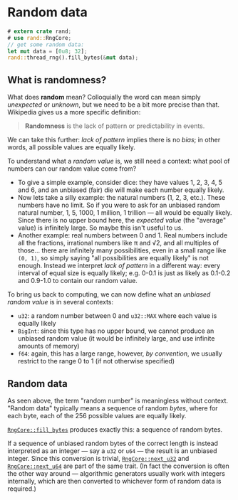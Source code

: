 # Random data

```rust
# extern crate rand;
# use rand::RngCore;
// get some random data:
let mut data = [0u8; 32];
rand::thread_rng().fill_bytes(&mut data);
```

## What is randomness?

What does **random** mean? Colloquially the word can mean simply *unexpected*
or *unknown*, but we need to be a bit more precise than that. Wikipedia gives us
a more specific definition:

> **Randomness** is the lack of pattern or predictability in events.

We can take this further: *lack of pattern* implies there is no *bias*; in
other words, all possible values are equally likely.

To understand what a *random value* is, we still need a context: what pool of
numbers can our random value come from?

-   To give a simple example, consider dice: they have values 1, 2, 3, 4, 5 and
    6, and an unbiased (fair) die will make each number equally likely.
-   Now lets take a silly example: the natural numbers (1, 2, 3, etc.). These
    numbers have no limit. So if you were to ask for an unbiased random
    natural number, 1, 5, 1000, 1 million, 1 trillion — all would be equally
    likely. Since there is no upper bound here, the *expected value* (the
    "average" value) is infinitely large. So maybe this isn't useful to us.
-   Another example: real numbers between 0 and 1. Real numbers include all the
    fractions, irrational numbers like π and √2, and all multiples of those...
    there are infinitely many possibilities, even in a small range like `(0, 1)`,
    so simply saying "all possibilities are equally likely" is not enough.
    Instead we interpret *lack of pattern* in a different way: every interval
    of equal size is equally likely; e.g. 0-0.1 is just as likely as 0.1-0.2
    and 0.9-1.0 to contain our random value.

To bring us back to computing, we can now define what an *unbiased random value*
is in several contexts:

-   `u32`: a random number between 0 and `u32::MAX` where each value is equally
    likely
-   `BigInt`: since this type has no upper bound, we cannot produce an unbiased
    random value (it would be infinitely large, and use infinite amounts of memory)
-   `f64`: again, this has a large range, however, *by convention*, we usually
    restrict to the range 0 to 1 (if not otherwise specified)

## Random data

As seen above, the term "random number" is meaningless without context. "Random
data" typically means a sequence of random *bytes*, where for each byte, each of
the 256 possible values are equally likely.

[`RngCore::fill_bytes`] produces exactly this: a sequence of random bytes.

If a sequence of unbiased random bytes of the correct length is instead
interpreted as an integer — say a `u32` or `u64` — the result is an unbiased
integer. Since this conversion is trivial, [`RngCore::next_u32`] and
[`RngCore::next_u64`] are part of the same trait. (In fact the conversion is
often the other way around — algorithmic generators usually work with integers
internally, which are then converted to whichever form of random data is
required.)

[`RngCore::fill_bytes`]: ../rand/rand_core/trait.RngCore.html#tymethod.fill_bytes
[`RngCore::next_u32`]: ../rand/rand_core/trait.RngCore.html#tymethod.next_u32
[`RngCore::next_u64`]: ../rand/rand_core/trait.RngCore.html#tymethod.next_u64

